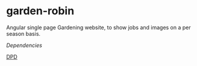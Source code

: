 garden-robin
============

Angular single page Gardening website, to show jobs and images on a per season basis.


*Dependencies*

[DPD](http://deployd.com/)

